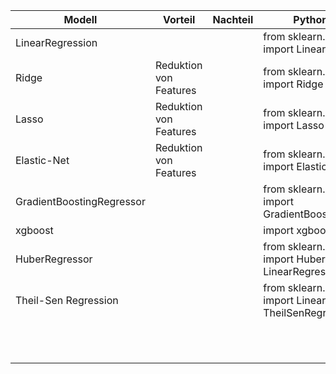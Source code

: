 | Modell                    | Vorteil                | Nachteil | Python Import                                                        | Link zur Dokumentation                                                                            |            Bemerkung            |   |
|---------------------------|------------------------|----------|----------------------------------------------------------------------|---------------------------------------------------------------------------------------------------|:-------------------------------:|---|
| LinearRegression          |                        |          | from sklearn.linear_model import LinearRegression                    | https://scikit-learn.org/stable/modules/generated/sklearn.linear_model.LinearRegression.html      |                                 |   |
| Ridge                     | Reduktion von Features |          | from sklearn.linear_model import Ridge                               | https://scikit-learn.org/stable/modules/generated/sklearn.linear_model.Ridge.html                 |                                 |   |
| Lasso                     | Reduktion von Features |          | from sklearn.linear_model import Lasso                               | https://scikit-learn.org/stable/modules/generated/sklearn.linear_model.Lasso.html                 |                                 |   |
| Elastic-Net               | Reduktion von Features |          | from sklearn.linear_model import ElasticNet                          | https://scikit-learn.org/stable/modules/generated/sklearn.linear_model.ElasticNet.html            | Kombination von Ridge und Lasso |   |
| GradientBoostingRegressor |                        |          | from sklearn.ensemble import GradientBoostingRegressor               | https://scikit-learn.org/stable/modules/generated/sklearn.ensemble.GradientBoostingRegressor.html |                                 |   |
| xgboost                   |                        |          | import xgboost                                                       | https://xgboost.readthedocs.io/en/stable/python/python_intro.html                                 |                                 |   |
| HuberRegressor            |                        |          | from sklearn.linear_model import HuberRegressor, LinearRegression    | https://scikit-learn.org/stable/modules/generated/sklearn.linear_model.HuberRegressor.html        |                                 |   |
| Theil-Sen Regression      |                        |          | from sklearn.linear_model import LinearRegression, TheilSenRegressor | https://scikit-learn.org/stable/auto_examples/linear_model/plot_theilsen.html                     |                                 |   |
|                           |                        |          |                                                                      |                                                                                                   |                                 |   |
|                           |                        |          |                                                                      |                                                                                                   |                                 |   |
|                           |                        |          |                                                                      |                                                                                                   |                                 |   |
|                           |                        |          |                                                                      |                                                                                                   |                                 |   |
|                           |                        |          |                                                                      |                                                                                                   |                                 |   |
|                           |                        |          |                                                                      |                                                                                                   |                                 |   |
|                           |                        |          |                                                                      |                                                                                                   |                                 |   |
|                           |                        |          |                                                                      |                                                                                                   |                                 |   |
|                           |                        |          |                                                                      |                                                                                                   |                                 |   |
|                           |                        |          |                                                                      |                                                                                                   |                                 |   |
|                           |                        |          |                                                                      |                                                                                                   |                                 |   |

